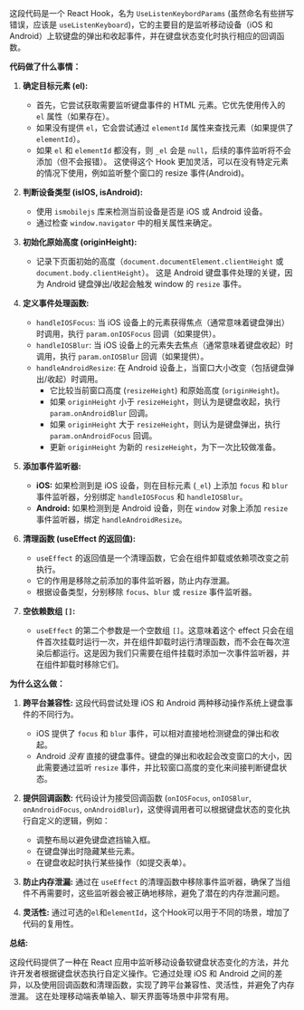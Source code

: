 这段代码是一个 React Hook，名为 `UseListenKeybordParams` (虽然命名有些拼写错误，应该是 `useListenKeyboard`)，它的主要目的是监听移动设备（iOS 和 Android）上软键盘的弹出和收起事件，并在键盘状态变化时执行相应的回调函数。

**代码做了什么事情：**

1. **确定目标元素 (el):**
   - 首先，它尝试获取需要监听键盘事件的 HTML 元素。它优先使用传入的 `el` 属性（如果存在）。
   - 如果没有提供 `el`，它会尝试通过 `elementId` 属性来查找元素（如果提供了 `elementId`）。
   - 如果 `el` 和 `elementId` 都没有，则 `_el` 会是 `null`，后续的事件监听将不会添加（但不会报错）。  这使得这个 Hook 更加灵活，可以在没有特定元素的情况下使用，例如监听整个窗口的 resize 事件(Android)。

2. **判断设备类型 (isIOS, isAndroid):**
   - 使用 `ismobilejs` 库来检测当前设备是否是 iOS 或 Android 设备。
   - 通过检查 `window.navigator` 中的相关属性来确定。

3. **初始化原始高度 (originHeight):**
   - 记录下页面初始的高度（`document.documentElement.clientHeight` 或 `document.body.clientHeight`）。  这是 Android 键盘事件处理的关键，因为 Android 键盘弹出/收起会触发 window 的 `resize` 事件。

4. **定义事件处理函数:**
   - `handleIOSFocus`:  当 iOS 设备上的元素获得焦点（通常意味着键盘弹出）时调用，执行 `param.onIOSFocus` 回调（如果提供）。
   - `handleIOSBlur`: 当 iOS 设备上的元素失去焦点（通常意味着键盘收起）时调用，执行 `param.onIOSBlur` 回调（如果提供）。
   - `handleAndroidResize`:  在 Android 设备上，当窗口大小改变（包括键盘弹出/收起）时调用。
     - 它比较当前窗口高度 (`resizeHeight`) 和原始高度 (`originHeight`)。
     - 如果 `originHeight` 小于 `resizeHeight`，则认为是键盘收起，执行 `param.onAndroidBlur` 回调。
     - 如果 `originHeight` 大于 `resizeHeight`，则认为是键盘弹出，执行 `param.onAndroidFocus` 回调。
     - 更新 `originHeight` 为新的 `resizeHeight`，为下一次比较做准备。

5. **添加事件监听器:**
   - **iOS:**  如果检测到是 iOS 设备，则在目标元素 (`_el`) 上添加 `focus` 和 `blur` 事件监听器，分别绑定 `handleIOSFocus` 和 `handleIOSBlur`。
   - **Android:** 如果检测到是 Android 设备，则在 `window` 对象上添加 `resize` 事件监听器，绑定 `handleAndroidResize`。

6. **清理函数 (useEffect 的返回值):**
   - `useEffect` 的返回值是一个清理函数，它会在组件卸载或依赖项改变之前执行。
   - 它的作用是移除之前添加的事件监听器，防止内存泄漏。
   - 根据设备类型，分别移除 `focus`、`blur` 或 `resize` 事件监听器。

7. **空依赖数组 `[]`:**
   - `useEffect` 的第二个参数是一个空数组 `[]`。这意味着这个 effect 只会在组件首次挂载时运行一次，并在组件卸载时运行清理函数，而不会在每次渲染后都运行。这是因为我们只需要在组件挂载时添加一次事件监听器，并在组件卸载时移除它们。

**为什么这么做：**

1. **跨平台兼容性:**  这段代码尝试处理 iOS 和 Android 两种移动操作系统上键盘事件的不同行为。
   - iOS 提供了 `focus` 和 `blur` 事件，可以相对直接地检测键盘的弹出和收起。
   - Android *没有* 直接的键盘事件。键盘的弹出和收起会改变窗口的大小，因此需要通过监听 `resize` 事件，并比较窗口高度的变化来间接判断键盘状态。

2. **提供回调函数:**  代码设计为接受回调函数 (`onIOSFocus`, `onIOSBlur`, `onAndroidFocus`, `onAndroidBlur`)，这使得调用者可以根据键盘状态的变化执行自定义的逻辑，例如：
   - 调整布局以避免键盘遮挡输入框。
   - 在键盘弹出时隐藏某些元素。
   - 在键盘收起时执行某些操作（如提交表单）。

3. **防止内存泄漏:**  通过在 `useEffect` 的清理函数中移除事件监听器，确保了当组件不再需要时，这些监听器会被正确地移除，避免了潜在的内存泄漏问题。

4. **灵活性:** 通过可选的`el`和`elementId`，这个Hook可以用于不同的场景，增加了代码的复用性。

**总结:**

这段代码提供了一种在 React 应用中监听移动设备软键盘状态变化的方法，并允许开发者根据键盘状态执行自定义操作。它通过处理 iOS 和 Android 之间的差异，以及使用回调函数和清理函数，实现了跨平台兼容性、灵活性，并避免了内存泄漏。  这在处理移动端表单输入、聊天界面等场景中非常有用。

